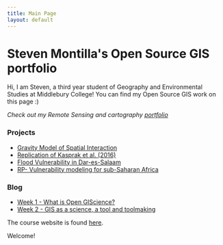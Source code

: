 ```yaml
---
title: Main Page
layout: default
---
```


# Steven Montilla's Open Source GIS portfolio
Hi, I am Steven, a third year student of Geography and Environmental Studies at Middlebury College!
You can find my Open Source GIS work on this page :)

_Check out my Remote Sensing and cartography [portfolio](https://wmontillamorantes.myportfolio.com/)_

### Projects
- [Gravity Model of Spatial Interaction](gravity/gravity.md)
- [Replication of Kasprak et al. (2016)](rosgen/rosgen.md)
- [Flood Vulnerability in Dar-es-Salaam](dar/des.md)
- [RP- Vulnerability modeling for sub-Saharan Africa](RP-Malcomb/docs/report/RP-Malcomb-Report_Steven.md)

### Blog
- [Week 1 - What is Open GIScience?](blog/week1.md)
- [Week 2 -  GIS as a science, a tool and toolmaking](blog/week2.md)



The course website is found [here](https://gis4dev.github.io).

Welcome!
